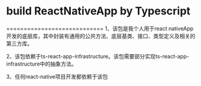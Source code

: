 # build ReactNativeApp by Typescript #
============================
1、该包是我个人用于react nativeApp开发的底层库，其中封装有通用的公共方法、底层基类、接口、类型定义及相关的第三方库。

2、该包依赖于ts-react-app-infrastructure。该包需要部分实现ts-react-app-infrastructure中的抽象方法。

3、任何react-native项目开发都依赖于该包
